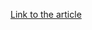 [Link to the article](https://mcafee.com/blogs/other-blogs/mcafee-labs/expiro-infects-encrypts-files-to-complicate-repair/)
